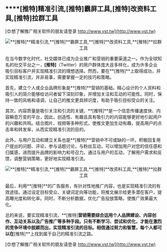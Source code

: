 ## ****[推特]**精准引流,**[推特]**霸屏工具,**[推特]**改资料工具,**[推特]**拉群工具**

[😍想了解推广相关软件的朋友请登录 http://www.vst.tw](http://www.vst.tw)

 <center><img src="https://vst.tw/MP4/tuiguang/png/5.png" alt="**[推特]**精准引流,**[推特]**霸屏工具,**[推特]**改资料工具,**[推特]**拉群工具"></center>

在当今数字化时代，社交媒体已成为企业推广和营销的重要渠道之一。作为全球知名的社交平台之一，**[推特]**（Twitter）的用户群体庞大且多样化，成为许多企业吸引目标客户并实现精准引流的理想选择。然而，要在**[推特]**上取得成功，并实现精准引流，并非易事，需要掌握一定的技巧和策略。

首先，建立个人或企业品牌形象是**[推特]**营销的基础。精心设计的个人资料和吸引人的简介能够给访问者留下深刻印象，并增加关注和互动的可能性。同时，保持一致的风格和语调，让自己的推文更具辨识度，有助于吸引目标受众的关注。

其次，内容质量是吸引关注和引流的关键。**[推特]**是一个信息传播速度快、内容瞬息万变的平台，因此，创造性、有趣且具有吸引力的内容能够更好地引起用户的兴趣和共鸣。结合图片、视频等多种形式，使推文更加生动有趣，提高用户的点击率和转发率，从而实现精准引流的目的。

此外，与用户互动和建立关系也是**[推特]**营销中不可或缺的一环。积极回复用户提出的问题、评论，参与话题讨论，与粉丝互动，可以增加用户对您的信任感和归属感，进而提升品牌的影响力和号召力。通过与用户的互动，了解用户需求和反馈，调整营销策略，更好地实现精准引流。

 <center><img src="https://vst.tw/MP4/tuiguang/png/5.png" alt="**[推特]**精准引流,**[推特]**霸屏工具,**[推特]**改资料工具,**[推特]**拉群工具"></center>

最后，利用**[推特]**的广告服务，有针对性地推广内容，也是实现精准引流的有效途径。通过设定目标受众、关键词定向等功能，将推文展示给更多潜在客户，提高曝光度和转化率。同时，不断分析数据，优化广告投放策略，使推广效果最大化。

总的来说，要实现精准引流，**[推特]**营销需要综合运用个人品牌建设、内容创作、互动关系以及广告推广等多种手段。只有不断学习、尝试和优化，才能在激烈的竞争环境中脱颖而出，实现精准引流的目标。相信通过努力和智慧，每个人都可以在**[推特]**上找到属于自己的精准引流之路。

[😍想了解推广相关软件的朋友请登录 http://www.vst.tw](http://www.vst.tw)



